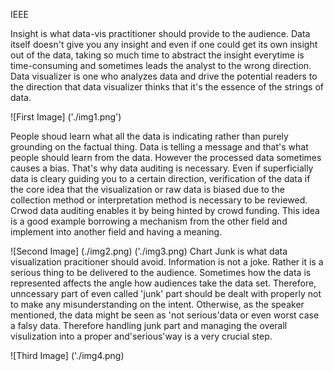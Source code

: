 IEEE

Insight is what data-vis practitioner should provide to the audience.
Data itself doesn't give you any insight and even if one could get its own insight out of the data, taking so much time to abstract the insight everytime is time-consuming and sometimes leads the analyst to the wrong direction. Data visualizer is one who analyzes data and drive the potential readers to the direction that data visualizer thinks that it's the essence of the strings of data.

![First Image]
('./img1.png')

People shoud learn what all the data is indicating rather than purely grounding on the factual thing. Data is telling a message and that's what people should learn from the data. However the processed data sometimes causes a bias. That's why data auditing is necessary. Even if superficially data is cleary guiding you to a certain direction, verification of the data if the core idea that the visualization or raw data is biased due to the collection method or interpretation method is necessary to be reviewed. Crwod data auditing enables it by being hinted by crowd funding. This idea is a good example borrowing a mechanism from the other field and implement into another field and having a meaning.

![Second Image]
(./img2.png)
('./img3.png)
Chart Junk is what data visualization pracitioner should avoid. Information is not a joke. Rather it is a serious thing to be delivered to the audience. Sometimes how the data is represented affects the angle how audiences take the data set. Therefore, unncessary part of even called 'junk' part should be dealt with properly not to make any misunderstanding on the intent. Otherwise, as the speaker mentioned, the data might be seen as 'not serious'data or even worst case a falsy data.
Therefore handling junk part and managing the overall visulization into a proper and'serious'way is a very crucial step.

![Third Image]
('./img4.png)
